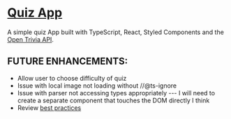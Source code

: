 # [Quiz App](https://quirky-yalow-460c46.netlify.app/)

A simple quiz App built with TypeScript, React, Styled Components and the [Open Trivia API](https://opentdb.com/).

## FUTURE ENHANCEMENTS:

- Allow user to choose difficulty of quiz
- Issue with local image not loading without //@ts-ignore
- Issue with parser not accessing types appropriately --- I will need to create a separate component that touches the DOM directly I think
- Review [best practices](https://www.sitepoint.com/react-with-typescript-best-practices/)

